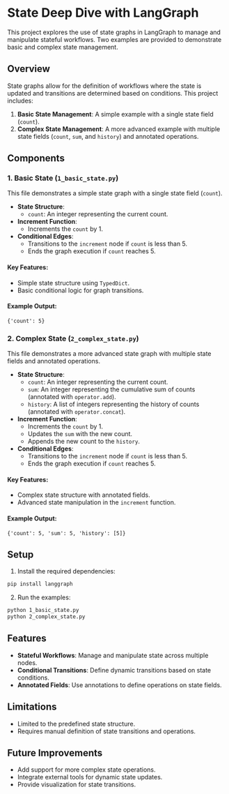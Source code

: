 # State Deep Dive with LangGraph

This project explores the use of state graphs in LangGraph to manage and manipulate stateful workflows. Two examples are provided to demonstrate basic and complex state management.

## Overview

State graphs allow for the definition of workflows where the state is updated and transitions are determined based on conditions. This project includes:

1. **Basic State Management**: A simple example with a single state field (`count`).
2. **Complex State Management**: A more advanced example with multiple state fields (`count`, `sum`, and `history`) and annotated operations.

## Components

### 1. Basic State (`1_basic_state.py`)

This file demonstrates a simple state graph with a single state field (`count`).

- **State Structure**:
  - `count`: An integer representing the current count.
- **Increment Function**:
  - Increments the `count` by 1.
- **Conditional Edges**:
  - Transitions to the `increment` node if `count` is less than 5.
  - Ends the graph execution if `count` reaches 5.

#### Key Features:
- Simple state structure using `TypedDict`.
- Basic conditional logic for graph transitions.

#### Example Output:
```
{'count': 5}
```

### 2. Complex State (`2_complex_state.py`)

This file demonstrates a more advanced state graph with multiple state fields and annotated operations.

- **State Structure**:
  - `count`: An integer representing the current count.
  - `sum`: An integer representing the cumulative sum of counts (annotated with `operator.add`).
  - `history`: A list of integers representing the history of counts (annotated with `operator.concat`).
- **Increment Function**:
  - Increments the `count` by 1.
  - Updates the `sum` with the new count.
  - Appends the new count to the `history`.
- **Conditional Edges**:
  - Transitions to the `increment` node if `count` is less than 5.
  - Ends the graph execution if `count` reaches 5.

#### Key Features:
- Complex state structure with annotated fields.
- Advanced state manipulation in the `increment` function.

#### Example Output:
```
{'count': 5, 'sum': 5, 'history': [5]}
```

## Setup

1. Install the required dependencies:
```bash
pip install langgraph
```

2. Run the examples:
```bash
python 1_basic_state.py
python 2_complex_state.py
```

## Features

- **Stateful Workflows**: Manage and manipulate state across multiple nodes.
- **Conditional Transitions**: Define dynamic transitions based on state conditions.
- **Annotated Fields**: Use annotations to define operations on state fields.

## Limitations

- Limited to the predefined state structure.
- Requires manual definition of state transitions and operations.

## Future Improvements

- Add support for more complex state operations.
- Integrate external tools for dynamic state updates.
- Provide visualization for state transitions.
